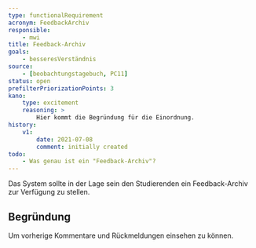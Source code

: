 ```yaml
---
type: functionalRequirement
acronym: FeedbackArchiv
responsible:
    - mwi
title: Feedback-Archiv
goals:
    - besseresVerständnis
source:
    - [beobachtungstagebuch, PC11]
status: open
prefilterPriorizationPoints: 3
kano:
    type: excitement
    reasoning: >
        Hier kommt die Begründung für die Einordnung.
history:
    v1:
        date: 2021-07-08
        comment: initially created
todo:
    - Was genau ist ein "Feedback-Archiv"?
---
```


Das System sollte in der Lage sein den Studierenden ein Feedback-Archiv zur Verfügung zu stellen.

## Begründung

Um vorherige Kommentare und Rückmeldungen einsehen zu können.

